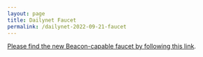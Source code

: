 ```yaml
---
layout: page
title: Dailynet Faucet
permalink: /dailynet-2022-09-21-faucet
---
```


[Please find the new Beacon-capable faucet by following this link](https://faucet.dailynet-2022-09-21.teztnets.xyz).
